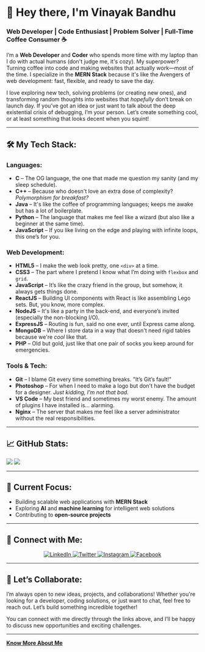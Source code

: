 # 👋 Hey there, I'm Vinayak Bandhu

### Web Developer | Code Enthusiast | Problem Solver | Full-Time Coffee Consumer ☕

I’m a **Web Developer** and **Coder** who spends more time with my laptop than I do with actual humans (don't judge me, it's cozy). My superpower? Turning coffee into code and making websites that actually work—most of the time. I specialize in the **MERN Stack** because it's like the Avengers of web development: fast, flexible, and ready to save the day.

I love exploring new tech, solving problems (or creating new ones), and transforming random thoughts into websites that *hopefully* don’t break on launch day. If you’ve got an idea or just want to talk about the deep existential crisis of debugging, I’m your person. Let’s create something cool, or at least something that looks decent when you squint!

---

## 🛠️ My Tech Stack:

### **Languages:**
- **C** – The OG language, the one that made me question my sanity (and my sleep schedule).
- **C++** – Because who doesn't love an extra dose of complexity? *Polymorphism for breakfast?*
- **Java** – It's like the coffee of programming languages; keeps me awake but has a lot of boilerplate.
- **Python** – The language that makes me feel like a wizard (but also like a beginner at the same time).
- **JavaScript** – If you like living on the edge and playing with infinite loops, this one’s for you.

### **Web Development:**
- **HTML5** – I make the web look pretty, one `<div>` at a time.
- **CSS3** – The part where I pretend I know what I’m doing with `flexbox` and `grid`.
- **JavaScript** – It’s like the crazy friend in the group, but somehow, it always gets things done.
- **ReactJS** – Building UI components with React is like assembling Lego sets. But, you know, more complex.
- **NodeJS** – It's like a party in the back-end, and everyone’s invited (especially the non-blocking I/O).
- **ExpressJS** – Routing is fun, said no one ever, until Express came along.
- **MongoDB** – Where I store data in a way that doesn't need rigid tables because we're *cool* like that.
- **PHP** – Old but gold, just like that one pair of socks you keep around for emergencies.

### **Tools & Tech:**
- **Git** – I blame Git every time something breaks. "It’s Git’s fault!"
- **Photoshop** – For when I need to make a logo but don't have the budget for a designer. *Just kidding, I’m not that bad.*
- **VS Code** – My best friend and sometimes my worst enemy. The amount of plugins I have installed is... alarming.
- **Nginx** – The server that makes me feel like a server administrator without the real responsibilities.

---

## 📈 GitHub Stats:


<img src="https://api.githubtrends.io/user/svg/vinayak-7/repos?time_range=one_year&group=other&loc_metric=changed&theme=bright_lights"> <img src="https://api.githubtrends.io/user/svg/vinayak-7/langs?time_range=one_year&theme=synthwaves">

---

## 🌱 Current Focus:

- Building scalable web applications with **MERN Stack**
- Exploring **AI** and **machine learning** for intelligent web solutions
- Contributing to **open-source projects**

---

## 🔗 Connect with Me:

<p align="center">
  <a href="https://www.linkedin.com/in/vinayak-bandhu-1620ba203/" target="_blank">
    <img src="https://img.shields.io/badge/-LinkedIn-%230077B5?style=for-the-badge&logo=linkedin&logoColor=white" alt="LinkedIn">
  </a>
  <a href="https://twitter.com/vinayak_s7" target="_blank">
    <img src="https://img.shields.io/badge/-Twitter-%231DA1F2?style=for-the-badge&logo=twitter&logoColor=white" alt="Twitter">
  </a>
  <a href="https://www.instagram.com/vinayak.s_4/" target="_blank">
    <img src="https://img.shields.io/badge/-Instagram-%23E4405F?style=for-the-badge&logo=instagram&logoColor=white" alt="Instagram">
  </a>
  <a href="https://www.facebook.com/profile.php?id=100048984101200" target="_blank">
    <img src="https://img.shields.io/badge/-Facebook-%234285F4?style=for-the-badge&logo=facebook&logoColor=white" alt="Facebook">
  </a>
</p>

---

## 💬 Let’s Collaborate:

I’m always open to new ideas, projects, and collaborations! Whether you're looking for a developer, coding solutions, or just want to chat, feel free to reach out. Let’s build something incredible together!

You can connect with me directly through the links above, and I’ll be happy to discuss new opportunities and exciting challenges.


---

[**Know More About Me**](https://vinayak-7.github.io/portfolio/)
